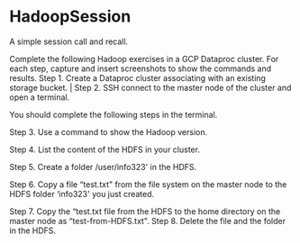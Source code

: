 # HadoopSession

A simple session call and recall.

Complete the following Hadoop
exercises in a GCP Dataproc cluster. For each step, capture and insert screenshots to show
the commands and results.
Step 1. Create a Dataproc cluster associating with an existing storage bucket.
|
Step 2. SSH connect to the master node of the cluster and open a terminal.


You should complete the following steps in the terminal.


Step 3. Use a command to show the Hadoop version.


Step 4. List the content of the HDFS in your cluster.


Step 5. Create a folder /user/info323' in the HDFS.


Step 6. Copy a file “test.txt" from the file system on the master node to the HDFS folder
‘info323' you just created.


Step 7. Copy the “test.txt file from the HDFS to the home directory on the master node
as “test-from-HDFS.txt".
Step 8. Delete the file and the folder in the HDFS.
